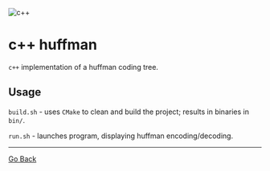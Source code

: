 ![c++](https://github.com/dgj7/huffman/actions/workflows/cpp-build.yml/badge.svg)
# c++ huffman
`c++` implementation of a huffman coding tree.

## Usage
`build.sh` - uses `CMake` to clean and build the project; results in binaries in `bin/`.

`run.sh` - launches program, displaying huffman encoding/decoding.

 ---
[Go Back](..)
